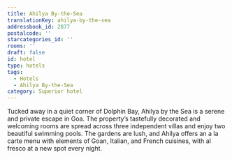 ```yaml
---
title: Ahilya By-the-Sea
translationKey: ahilya-by-the-sea
addressbook_id: 2877
postalcode: ''
starcategories_id: ''
rooms: ''
draft: false
id: hotel
type: hotels
tags:
  - Hotels
  - Ahilya By-the-Sea
category: Superior hotel
---
```

Tucked away in a quiet corner of Dolphin Bay, Ahilya by the Sea is a serene and private escape in Goa. The property’s tastefully decorated and welcoming rooms are spread across three independent villas and enjoy two beautiful swimming pools. The gardens are lush, and Ahilya offers an a la carte menu with elements of Goan, Italian, and French cuisines, with al fresco at a new spot every night.